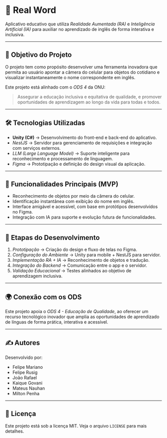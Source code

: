 # 📱 Real Word 

Aplicativo educativo que utiliza *Realidade Aumentada (RA)* e *Inteligência Artificial (IA)* para auxiliar no aprendizado de inglês de forma interativa e inclusiva.  

---

## 🎯 Objetivo do Projeto  
O projeto tem como propósito desenvolver uma ferramenta inovadora que permita ao usuário apontar a câmera do celular para objetos do cotidiano e visualizar instantaneamente o nome correspondente em inglês.  

Este projeto está alinhado com o *ODS 4* da ONU:  
> Assegurar a educação inclusiva e equitativa de qualidade, e promover oportunidades de aprendizagem ao longo da vida para todas e todos.  

---

## 🛠️ Tecnologias Utilizadas  
- **Unity (C#)** → Desenvolvimento do front-end e back-end do aplicativo.  
- *NestJS* → Servidor para gerenciamento de requisições e integração com serviços externos.  
- *LLM (Large Language Model)* → Suporte inteligente para reconhecimento e processamento de linguagem.  
- *Figma* → Prototipação e definição do design visual da aplicação.  

---

## 📌 Funcionalidades Principais (MVP)  
- Reconhecimento de objetos por meio da câmera do celular.  
- Identificação instantânea com exibição do nome em inglês.  
- Interface amigável e acessível, com base em protótipos desenvolvidos no Figma.  
- Integração com IA para suporte e evolução futura de funcionalidades.  

---

## 🚀 Etapas do Desenvolvimento  
1. *Prototipação* → Criação do design e fluxo de telas no Figma.  
2. *Configuração do Ambiente* → Unity para mobile + NestJS para servidor.  
3. *Implementação RA + IA* → Reconhecimento de objetos e tradução.  
4. *Integração do Backend* → Comunicação entre o app e o servidor.  
5. *Validação Educacional* → Testes alinhados ao objetivo de aprendizagem inclusiva.  

---

## 🌍 Conexão com os ODS  
Este projeto apoia o *ODS 4 - Educação de Qualidade*, ao oferecer um recurso tecnológico inovador que amplia as oportunidades de aprendizado de línguas de forma prática, interativa e acessível.  

---

## ✍️ Autores  
Desenvolvido por:  
- Felipe Mariano  
- Felipe Rusig  
- João Rafael  
- Kaique Govani  
- Mateus Nauhan  
- Milton Penha  

---

## 📖 Licença  
Este projeto está sob a licença MIT. Veja o arquivo `LICENSE` para mais detalhes.

